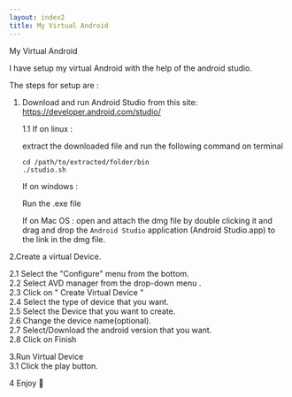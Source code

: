 ```yaml
---
layout: index2
title: My Virtual Android
---
```

My Virtual Android  

I have setup my virtual Android with the help of the android studio.  

The steps for setup are :  

1. Download and run Android Studio from this site:  
    https://developer.android.com/studio/  
    
    1.1
    If on linux :  
    
    extract the downloaded file and run the following command on terminal
    
    ```
    cd /path/to/extracted/folder/bin  
    ./studio.sh
    ```  
    
    If on windows : 

    Run the .exe file
    
    If on Mac OS :
    open and attach the dmg file by double clicking it and drag and drop the ```Android Studio``` application (Android Studio.app) to the link in the 
    dmg file.
          
2.Create a virtual Device.  

   2.1 Select the "Configure" menu from the bottom.  
   2.2 Select AVD manager from the drop-down menu .  
   2.3 Click on " Create Virtual Device "  
   2.4 Select the type of device that you want.  
   2.5 Select the Device that you want to create.  
   2.6 Change the device name(optional).  
   2.7 Select/Download the android version that you want.  
   2.8 Click on Finish  

3.Run Virtual Device  
   3.1 Click the play button.    

4 Enjoy 🙂  
